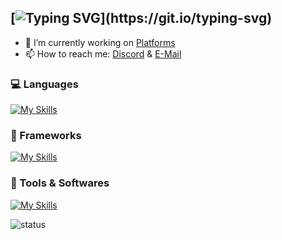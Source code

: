 [![Typing SVG](https://readme-typing-svg.herokuapp.com?lines=%F0%9F%91%8B+Hi+there!)](https://git.io/typing-svg)
---
- 🔭 I’m currently working on [Platforms](https://neldox.tech)
- 📫 How to reach me: [Discord](https://discord.com/users/938588350942707783) & [E-Mail](mailto:contact@neldox.tech)

### 💻 Languages
[![My Skills](https://skillicons.dev/icons?i=html,css,js,md,nodejs,nextjs,vscode,figma,cloudflare,aws,mongodb,vercel,github)](https://github.com/nneeeeldoooox)

### 🧰 Frameworks
[![My Skills](https://skillicons.dev/icons?i=nodejs,nextjs)](https://github.com/nneeeeldoooox)

### 🔨 Tools & Softwares

[![My Skills](https://skillicons.dev/icons?i=vscode,figma,cloudflare,aws,mongodb,vercel,github)](https://github.com/nneeeeldoooox)

![status](https://nocache.advaith.workers.dev?url=https://img.shields.io/endpoint?url=https://dev.discordprofiles.me/api/badge/status/938588350942707783?simple=true)
